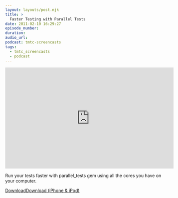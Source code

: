```yaml
---
layout: layouts/post.njk
title: >
  Faster Testing with Parallel Tests
date: 2011-02-10 16:29:27
episode_number:
duration:
audio_url:
podcast: tmtc-screencasts
tags:
  - tmtc_screencasts
  - podcast
---
```


<iframe src="https://player.vimeo.com/video/19633680?title=0&amp;byline=0&amp;portrait=0" width="540" height="324" frameborder="0"></iframe>

Run your tests faster with parallel_tests gem using all the cores you have on your computer.

[Download](https://traffic.libsyn.com/tmtc/ParallelTests.mov)[Download (iPhone & iPod)](https://traffic.libsyn.com/tmtc/ParallelTestsiPhone.m4v)
